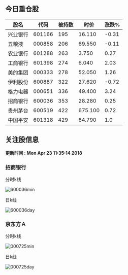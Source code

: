
## 今日重仓股 

|股名|代码|被持数|时价|涨跌%|
|---|---|---|---|---|
|兴业银行|601166|195|16.110|-0.31|
|五粮液|000858|206|69.550|-0.11|
|农业银行|601288|263|3.750|0.27|
|工商银行|601398|274|6.040|2.03|
|美的集团|000333|278|52.050|1.26|
|伊利股份|600887|322|27.620|-0.72|
|格力电器|000651|336|49.400|3.24|
|招商银行|600036|353|28.280|0.25|
|贵州茅台|600519|422|675.100|0.72|
|中国平安|601318|429|64.790|1.0|

## 关注股信息
**更新时间 : Mon Apr 23 11:35:14 2018**
### 招商银行 
分时k线

![600036min](http://image.sinajs.cn/newchart/min/n/sh600036.gif)

日k线

![600036day](http://image.sinajs.cn/newchart/daily/n/sh600036.gif)

### 京东方Ａ 
分时k线

![000725min](http://image.sinajs.cn/newchart/min/n/sz000725.gif)

日k线

![000725day](http://image.sinajs.cn/newchart/daily/n/sz000725.gif)
